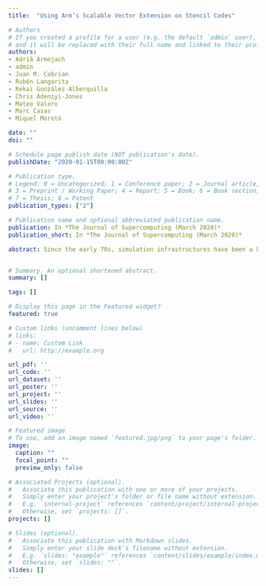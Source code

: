 ```yaml
---
title:  "Using Arm’s Scalable Vector Extension on Stencil Codes"

# Authors
# If you created a profile for a user (e.g. the default `admin` user), write the username (folder name) here 
# and it will be replaced with their full name and linked to their profile.
authors:
- Adrià Armejach
- admin
- Juan M. Cebrian
- Rubén Langarita
- Rekai González-Alberquilla
- Chris Adeniyi-Jones
- Mateo Valero
- Marc Casas
- Miquel Moretó

date: ""
doi: ""

# Schedule page publish date (NOT publication's date).
publishDate: "2020-01-15T00:00:00Z"

# Publication type.
# Legend: 0 = Uncategorized; 1 = Conference paper; 2 = Journal article;
# 3 = Preprint / Working Paper; 4 = Report; 5 = Book; 6 = Book section;
# 7 = Thesis; 8 = Patent
publication_types: ["2"]

# Publication name and optional abbreviated publication name.
publication: In *The Journal of Supercomputing (March 2020)*
publication_short: In *The Journal of Supercomputing (March 2020)*

abstract: Since the early 70s, simulation infrastructures have been a keystone in computer architecture research, providing a fast and reliable way to prototype and evaluate ideas for future computing systems. There are different types of simulators, from most detailed (cycle-accurate) to time-based/functional and analytical modeling. Increasing accuracy translates into several orders of magnitude in terms of simulation speed. Yet, a question remains open: are the results derived from the simulation infrastructure representative of a real machine?


# Summary. An optional shortened abstract.
summary: []

tags: []

# Display this page in the Featured widget?
featured: true

# Custom links (uncomment lines below)
# links:
# - name: Custom Link
#   url: http://example.org

url_pdf: ''
url_code: ''
url_dataset: ''
url_poster: ''
url_project: ''
url_slides: ''
url_source: ''
url_video: ''

# Featured image
# To use, add an image named `featured.jpg/png` to your page's folder. 
image:
  caption: ""
  focal_point: ""
  preview_only: false

# Associated Projects (optional).
#   Associate this publication with one or more of your projects.
#   Simply enter your project's folder or file name without extension.
#   E.g. `internal-project` references `content/project/internal-project/index.md`.
#   Otherwise, set `projects: []`.
projects: []

# Slides (optional).
#   Associate this publication with Markdown slides.
#   Simply enter your slide deck's filename without extension.
#   E.g. `slides: "example"` references `content/slides/example/index.md`.
#   Otherwise, set `slides: ""`.
slides: []
---
```

